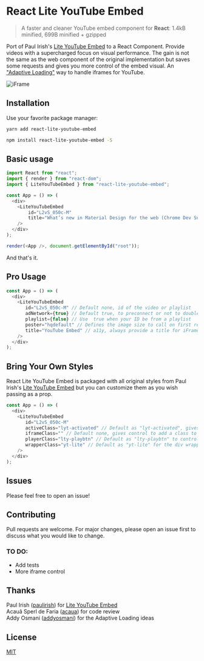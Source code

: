 # React Lite YouTube Embed

> A faster and cleaner YouTube embed component for __React__: 1.4kB minified, 699B minified + gzipped

Port of Paul Irish's [Lite YouTube Embed](https://github.com/paulirish/lite-youtube-embed) to a React Component. Provide videos with a supercharged focus on visual performance. The gain is not the same as the web component of the original implementation but saves some requests and gives you more control of the embed visual. An ["Adaptive Loading"](https://www.youtube.com/watch?v=puUPpVrIRkc) way to handle iframes for YouTube.

![iFrame](https://react-lite-youtube-embed.s3-sa-east-1.amazonaws.com/lite.gif)

## Installation

Use your favorite package manager:

```bash
yarn add react-lite-youtube-embed
```

```bash
npm install react-lite-youtube-embed -S
```

## Basic usage

```javascript
import React from "react";
import { render } from "react-dom";
import { LiteYouTubeEmbed } from "react-lite-youtube-embed";

const App = () => (
  <div>
    <LiteYouTubeEmbed 
        id="L2vS_050c-M"
        title="What’s new in Material Design for the web (Chrome Dev Summit 2019)"
    />
  </div>
);

render(<App />, document.getElementById("root"));
```
And that's it.

## Pro Usage

```javascript
const App = () => (
  <div>
    <LiteYouTubeEmbed
       id="L2vS_050c-M" // Default none, id of the video or playlist
       adNetwork={true} // Default true, to preconnect or not to doubleclick addresses called by YouTube iframe (the adnetwork from Google)
       playlist={false} // Use  true when your ID be from a playlist
       poster="hqdefault" // Defines the image size to call on first render as poster image. Possible values are "default","mqdefault",  "hqdefault", "sddefault" and "maxresdefault". Default value for this prop is "hqdefault". Please be aware that "sddefault" and "maxresdefault", high resolution images are not always avaialble for every video. See: https://stackoverflow.com/questions/2068344/how-do-i-get-a-youtube-video-thumbnail-from-the-youtube-api
       title="YouTube Embed" // a11y, always provide a title for iFrames: https://dequeuniversity.com/tips/provide-iframe-titles Help the web be accessible ;)
    />
  </div>
);
```

## Bring Your Own Styles

React Lite YouTube Embed is packaged with all original styles from Paul Irish's [Lite YouTube Embed](https://github.com/paulirish/lite-youtube-embed) but you can customize them as you wish passing as a prop.

```javascript
const App = () => (
  <div>
    <LiteYouTubeEmbed
       id="L2vS_050c-M"
       activeClass="lyt-activated" // Default as "lyt-activated", gives control to wrapper once clicked
       iframeClass="" // Default none, gives control to add a class to iframe element itself
       playerClass="lty-playbtn" // Default as "lty-playbtn" to control player button styles
       wrapperClass="yt-lite" // Default as "yt-lite" for the div wrapping the area, it is the most important class and needs extra attention, please refer to LiteYouTubeEmbed.css for a reference.
    />
  </div>
);
```
## Issues
Please feel free to open an issue!

## Contributing
Pull requests are welcome. For major changes, please open an issue first to discuss what you would like to change.

### TO DO:
- Add tests
- More iframe control

## Thanks

Paul Irish ([paulirish](https://github.com/paulirish)) for [Lite YouTube Embed](https://github.com/paulirish/lite-youtube-embed)  
Acauã Sperl de Faria ([acaua](https://github.com/acaua)) for code review  
Addy Osmani ([addyosmani](https://github.com/addyosmani)) for the Adaptive Loading ideas

## License
[MIT](https://choosealicense.com/licenses/mit/)
